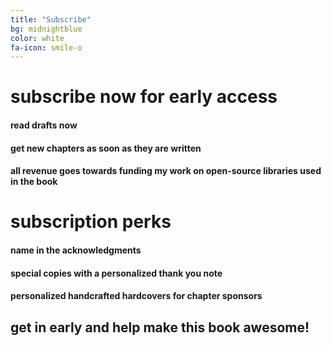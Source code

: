 ```yaml
---
title: "Subscribe"
bg: midnightblue
color: white
fa-icon: smile-o
---
```


# subscribe now for early access

#### read drafts now

#### get new chapters as soon as they are written

#### all revenue goes towards funding my work on open-source libraries used in the book

# subscription perks

#### name in the acknowledgments

#### special copies with a personalized thank you note

#### personalized handcrafted hardcovers for chapter sponsors

## get in early and help make this book awesome!
